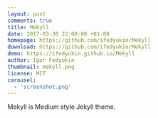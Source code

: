 ```yaml
---
layout: post
comments: true
title: Mekyll
date: 2017-03-30 22:00:00 +01:00
homepage: https://github.com/ifedyukin/Mekyll
download: https://github.com/ifedyukin/Mekyll
demo: https://ifedyukin.github.io/Mekyll
author: Igor Fedyukin
thumbnail: mekyll.png
license: MIT
carousel: 
  - 'screenshot.png'
---
```


Mekyll is Medium style Jekyll theme.
